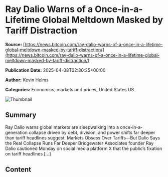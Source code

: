 # Ray Dalio Warns of a Once-in-a-Lifetime Global Meltdown Masked by Tariff Distraction

**Source:** [https://news.bitcoin.com/ray-dalio-warns-of-a-once-in-a-lifetime-global-meltdown-masked-by-tariff-distraction/](https://news.bitcoin.com/ray-dalio-warns-of-a-once-in-a-lifetime-global-meltdown-masked-by-tariff-distraction/)

**Publication Date:** 2025-04-08T02:30:25+00:00

**Author:** Kevin Helms

**Categories:** Economics, markets and prices, United States US

![Thumbnail](https://static.news.bitcoin.com/wp-content/uploads/2025/04/ray-dalio-global-meltdown-768x432.jpg)

## Summary

Ray Dalio warns global markets are sleepwalking into a once-in-a-generation collapse driven by debt, division, and power shifts far deeper than tariff headlines suggest. Markets Obsess Over Tariffs—But Dalio Says the Real Collapse Runs Far Deeper Bridgewater Associates founder Ray Dalio cautioned Monday on social media platform X that the public’s fixation on tariff headlines […]

## Content


